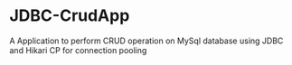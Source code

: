# JDBC-CrudApp

A Application to perform CRUD operation on MySql database using JDBC and Hikari CP for connection pooling 

